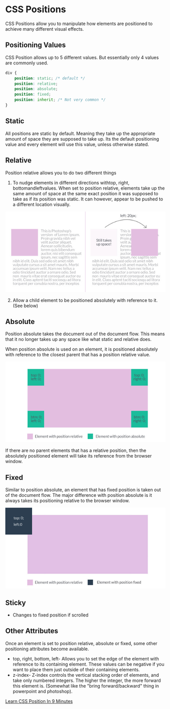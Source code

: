 # CSS Positions

CSS Positions allow you to manipulate how elements are positioned to achieve many different visual effects.

## Positioning Values

CSS Position allows up to 5 different values. But essentially only 4 values are commonly used.

```css
div {
    position: static; /* default */
    position: relative;
    position: absolute;
    position: fixed;
    position: inherit; /* Not very common */
}
```

## Static

All positions are static by default. Meaning they take up the appropriate amount of space they are supposed to take up. Its the default positioning value and every element will use this value, unless otherwise stated.

## Relative

Position relative allows you to do two different things

1. To nudge elements in different directions withtop, right, bottomandleftvalues.
    When set to position relative, elements take up the same amount of space at the same exact position it was supposed to take as if its position was static.
    It can however, appear to be pushed to a different location visually.

![image](media/CSS-Intro_CSS-Positions-image1.jpg)

2. Allow a child element to be positioned absolutely with reference to it. (See below)

## Absolute

Position absolute takes the document out of the document flow. This means that it no longer takes up any space like what static and relative does.

When position absolute is used on an element, it is positioned absolutely with reference to the closest parent that has a position relative value.

![image](media/CSS-Intro_CSS-Positions-image2.jpg)

If there are no parent elements that has a relative position, then the absolutely positioned element will take its reference from the browser window.

## Fixed

Similar to position absolute, an element that has fixed position is taken out of the document flow. The major difference with position absolute is it always takes its positioning relative to the browser window.

![image](media/CSS-Intro_CSS-Positions-image3.jpg)

## Sticky

- Changes to fixed position if scrolled

## Other Attributes

Once an element is set to position relative, absolute or fixed, some other positioning attributes become available.

- top, right, bottom, left- Allows you to set the edge of the element with reference to its containing element. These values can be negative if you want to place them just outside of their containing elements.
- z-index- Z-index controls the vertical stacking order of elements, and take only numbered integers. The higher the integer, the more forward this element is. (Somewhat like the "bring forward/backward" thing in powerpoint and photoshop).

[Learn CSS Position In 9 Minutes](https://www.youtube.com/watch?v=jx5jmI0UlXU)
